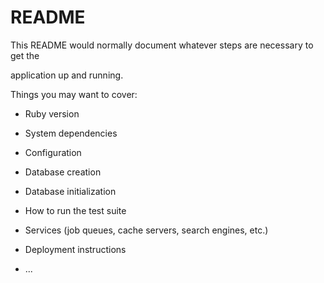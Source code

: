 # README

This README would normally document whatever steps are necessary to get the                       

application up and running.          

Things you may want to cover:                                                                          
                                  
* Ruby version                  
      
* System dependencies                                                    
                                
* Configuration               
      
* Database creation        
    
* Database initialization      

* How to run the test suite

* Services (job queues, cache servers, search engines, etc.)

* Deployment instructions
  
* ...
